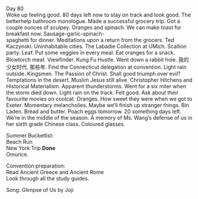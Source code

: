 Day 80  
Woke up feeling good. 80 days left now to stay on track and look good. The betterhelp bathroom monologue. Made a successful grocery trip. Got a couple ounces of sculpey. Oranges and spinach. We can make toast for breakfast now. Sausage-garlic-spinach-  
spaghetti for dinner. Meditations upon a return from the grocers. Ted Kaczynski. Uninhabitable cities. The Labadie Collection at UMich. Scallion party. Leaf. Put some veggies in every meal. Eat oranges for a snack. Blowtorch meat. Viewfinder. Kung Fu Hustle. Went down a rabbit hole. 我的少女时代. 那些年. Find the Connecticut delegation at convention. Light rain outside. Kingsmen. The Passion of Christ. Shall good triumph over evil? Temptations in the desert. Muslim Jesus still alive. Christopher Hitchens and Historical Materialism. Apparent thunderstorms. Went for a six miler when the storm died down. Light rain on the track. Felt good. Ask about their favourite movies on coolcat. Oranges. How sweet they were when we got to Exeter. Momentary melancholies. Maybe we’ll finish up stranger things. Bin Laden. Bread and butter. Poach eggs tomorrow. 20 something days left. We’re in the middle of the season. A memory of Ms. Wang’s defense of us in her sixth grade Chinese class. Coloured glasses. 

Summer Bucketlist:  
Beach Run  
New York Trip **Done**  
Omurice.

Convention preparation:  
Read Ancient Greece and Ancient Rome  
Look through all the study guides. 

Song: Glimpse of Us by Joji
